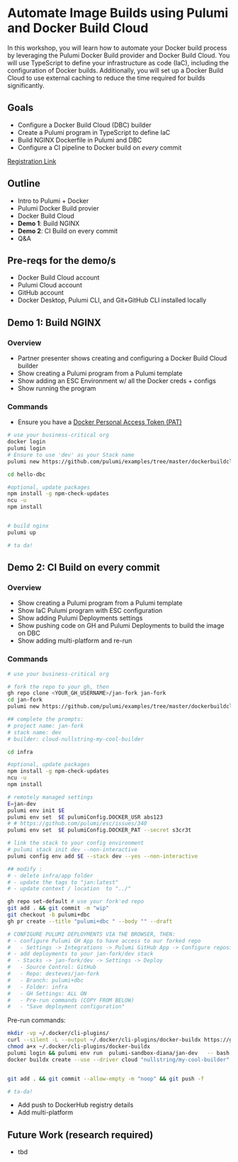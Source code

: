 # Automate Image Builds using Pulumi and Docker Build Cloud

In this workshop, you will learn how to automate your Docker build process by leveraging the Pulumi Docker Build provider and Docker Build Cloud. You will use TypeScript to define your infrastructure as code (IaC), including the configuration of Docker builds. Additionally, you will set up a Docker Build Cloud to use external caching to reduce the time required for builds significantly.

## Goals

- Configure a Docker Build Cloud (DBC) builder
- Create a Pulumi program in TypeScript to define IaC
- Build NGINX Dockerfile in Pulumi and DBC
- Configure a CI pipeline to Docker build on *every* commit

[Registration Link](https://www.pulumi.com/resources/automating-docker-image-builds-using-pulumi/)

## Outline

- Intro to Pulumi + Docker
- Pulumi Docker Build provier
- Docker Build Cloud
- **Demo 1**: Build NGINX
- **Demo 2**: CI Build on every commit
- Q&A

## Pre-reqs for the demo/s

- Docker Build Cloud account
- Pulumi Cloud account
- GitHub account
- Docker Desktop, Pulumi CLI, and Git+GitHub CLI installed locally

## **Demo 1**: Build NGINX

### Overview

- Partner presenter shows creating and configuring a Docker Build Cloud builder
- Show creating a Pulumi program from a Pulumi template
- Show adding an ESC Environment w/ all the Docker creds + configs
- Show running the program

### Commands

- Ensure you have a [Docker Personal Access Token (PAT)](https://docs.docker.com/security/for-developers/access-tokens/)

```bash
# use your business-critical org
docker login
pulumi login 
# Ensure to use 'dev' as your Stack name
pulumi new https://github.com/pulumi/examples/tree/master/dockerbuildcloud-ts --dir hello-dbc

cd hello-dbc

#optional, update packages
npm install -g npm-check-updates
ncu -u
npm install


# build nginx
pulumi up

# ta da!
```

## **Demo 2**: CI Build on every commit

### Overview

- Show creating a Pulumi program from a Pulumi template
- Show IaC Pulumi program with ESC configuration
- Show adding Pulumi Deployments settings
- Show pushing code on GH and Pulumi Deployments to build the image on DBC
- Show adding multi-platform and re-run

### Commands

```bash
# use your business-critical org

# fork the repo to your gh, then
gh repo clone <YOUR_GH_USERNAME>/jan-fork jan-fork
cd jan-fork
pulumi new https://github.com/pulumi/examples/tree/master/dockerbuildcloud-ts --dir infra

## complete the prompts:
# project name: jan-fork
# stack name: dev
# builder: cloud-nullstring-my-cool-builder

cd infra

#optional, update packages
npm install -g npm-check-updates
ncu -u
npm install

# remotely managed settings
E=jan-dev
pulumi env init $E
pulumi env set  $E pulumiConfig.DOCKER_USR abs123
# # https://github.com/pulumi/esc/issues/340
pulumi env set  $E pulumiConfig.DOCKER_PAT --secret s3cr3t

# link the stack to your config environment
# pulumi stack init dev --non-interactive
pulumi config env add $E --stack dev --yes --non-interactive

## modify :
# - delete infra/app folder
# - update the tags to "jan:latest"
# - update context / location  to "../"

gh repo set-default # use your fork'ed repo
git add . && git commit -m "wip"
git checkout -b pulumi+dbc
gh pr create --title "pulumi+dbc " --body "" --draft

# CONFIGURE PULUMI DEPLOYMENTS VIA THE BROWSER, THEN:
# - configure Pulumi GH App to have access to our forked repo
#   - Settings -> Integrations -> Pulumi GitHub App -> Configure repository access
# - add deployments to your jan-fork/dev stack
#  - Stacks -> jan-fork/dev -> Settings -> Deploy
#   - Source Control: GitHub
#   - Repo: desteves/jan-fork 
#   - Branch: pulumi+dbc
#   - Folder: infra
#   - GH Settings: ALL ON
#   - Pre-run commands (COPY FROM BELOW)
#   - "Save deployment configuration"
```

Pre-run commands:

```bash
mkdir -vp ~/.docker/cli-plugins/
curl --silent -L --output ~/.docker/cli-plugins/docker-buildx https://github.com/docker/buildx-desktop/releases/download/v0.14.1-desktop.1/buildx-v0.14.1-desktop.1.linux-amd64
chmod a+x ~/.docker/cli-plugins/docker-buildx
pulumi login && pulumi env run  pulumi-sandbox-diana/jan-dev   -- bash -c 'echo "$DOCKER_PAT" | docker login -u $DOCKER_USR --password-stdin'
docker buildx create --use --driver cloud "nullstring/my-cool-builder"
```

```bash

git add . && git commit --allow-empty -m "noop" && git push -f

# ta-da!

```

- Add push to DockerHub registry details
- Add multi-platform

## Future Work (research required)

- tbd
